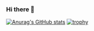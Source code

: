 ### Hi there 👋

<!--
**matsuokashuhei/matsuokashuhei** is a ✨ _special_ ✨ repository because its `README.md` (this file) appears on your GitHub profile.

Here are some ideas to get you started:

- 🔭 I’m currently working on ...
- 🌱 I’m currently learning ...
- 👯 I’m looking to collaborate on ...
- 🤔 I’m looking for help with ...
- 💬 Ask me about ...
- 📫 How to reach me: ...
- 😄 Pronouns: ...
- ⚡ Fun fact: ...
-->

[![Anurag's GitHub stats](https://github-readme-stats.vercel.app/api?username=matsuokashuhei&theme=onedark&show_icons=true)](https://github.com/anuraghazra/github-readme-stats)
[![trophy](https://github-profile-trophy.vercel.app/?username=matsuokashuhei&theme=onedark&column=7
)](https://github.com/ryo-ma/github-profile-trophy)
